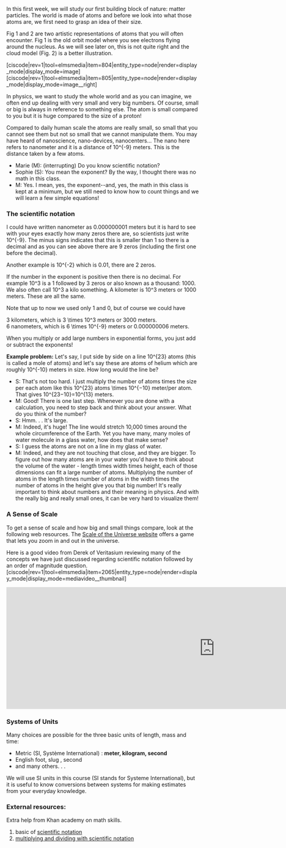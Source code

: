 In this first week, we will study our first building block of nature: matter particles. The world is made of atoms and before we look into what those atoms are, we first need to grasp an idea of their size.

Fig 1 and 2 are two artistic representations of atoms that you will often encounter. Fig 1 is the old orbit model where you see electrons flying around the nucleus. As we will see later on, this is not quite right and the cloud model (Fig. 2) is a better illustration.

[ciscode|rev=1|tool=elmsmedia|item=804|entity_type=node|render=display_mode|display_mode=image]
[ciscode|rev=1|tool=elmsmedia|item=805|entity_type=node|render=display_mode|display_mode=image__right]

In physics, we want to study the whole world and as you can imagine, we often end up dealing with very small and very big numbers. Of course, small or big is always in reference to something else. The atom is small compared to you but it is huge compared to the size of a proton!

Compared to daily human scale the atoms are really small, so small that you cannot see them but not so small that we cannot manipulate them. You may have heard of nanoscience, nano-devices, nanocenters... The nano here refers to nanometer and it is a distance of <lrn-math>10^{-9}</lrn-math> meters.  This is the distance taken by a few atoms.

- Marie (M): (interrupting) Do you know scientific notation?
- Sophie (S): You mean the exponent? By the way, I thought there was no math in this class.
- M: Yes. I mean, yes, the exponent--and, yes, the math in this class is kept at a minimum, but we still need to know how to count things and we will learn a few simple equations!

### The scientific notation


I could have written nanometer as 0.000000001 meters but it is hard to see with your eyes exactly how many zeros there are, so scientists just write <lrn-math>10^{-9}</lrn-math>. The minus signs indicates that this is smaller than 1 so there is a decimal and as you can see above there are 9 zeros (including the first one before the decimal).

Another example is <lrn-math>10^{-2}</lrn-math> which is 0.01, there are 2 zeros.

If the number in the exponent is positive then there is no decimal. For example <lrn-math>10^3</lrn-math> is a 1 followed by 3 zeros or also known as a thousand: 1000. We also often call <lrn-math>10^3</lrn-math> a kilo something. A kilometer is <lrn-math>10^3</lrn-math> meters or 1000 meters. These are all the same.

Note that up to now we used only 1 and 0, but of course we could have

3 kilometers, which is <lrn-math>3 \times 10^3</lrn-math> meters or 3000 meters.  
6 nanometers, which is <lrn-math>6 \times 10^{-9}</lrn-math> meters or 0.000000006 meters.

When you multiply or add large numbers in exponential forms, you just add or subtract the exponents!

**Example problem:** Let's say, I put side by side on a line <lrn-math>10^{23}</lrn-math> atoms (this is called a mole of atoms) and let's say these are atoms of helium which are roughly <lrn-math>10^{-10}</lrn-math> meters in size. How long would the line be?

- S: That's not too hard. I just multiply the number of atoms times the size per each atom like this <lrn-math>10^{23}</lrn-math> atoms <lrn-math>\times 10^{−10}</lrn-math> meter/per atom. That gives <lrn-math>10^{23−10}=10^{13}</lrn-math> meters.
- M: Good! There is one last step. Whenever you are done with a calculation, you need to step back and think about your answer. What do you think of the number?
- S: Hmm. . . It's large.
- M: Indeed, it's huge! The line would stretch 10,000 times around the whole circumference of the Earth. Yet you have many, many moles of water molecule in a glass water, how does that make sense?
- S: I guess the atoms are not on a line in my glass of water.
- M: Indeed, and they are not touching that close, and they are bigger. To figure out how many atoms are in your water you'd have to think about the volume of the water - length times width times height, each of those dimensions can fit a large number of atoms. Multiplying the number of atoms in the length times number of atoms in the width times the number of atoms in the height give you that big number! It's really important to think about numbers and their meaning in physics. And with the really big and really small ones, it can be very hard to visualize them!

### A Sense of Scale

To get a sense of scale and how big and small things compare, look at the following web resources. The [ Scale of the Universe website](http://www.onemorelevel.com/game/scale_of_the_universe_2012) offers a game that lets you zoom in and out in the universe.

Here is a good video from Derek of Veritasium reviewing many of the concepts we have just discussed regarding scientific notation followed by an order of magnitude question.
[ciscode|rev=1|tool=elmsmedia|item=2065|entity_type=node|render=display_mode|display_mode=mediavideo__thumbnail]

<iframe src="https://h5p.org/h5p/embed/106456" width="1090" height="319" frameborder="0" allowfullscreen="allowfullscreen"></iframe><script src="https://h5p.org/sites/all/modules/h5p/library/js/h5p-resizer.js" charset="UTF-8"></script>

### Systems of Units

Many choices are possible for the three basic units of length, mass and time:

- Metric (SI, Système International) : **meter, kilogram, second**
- English foot, slug , second
- and many others. . .

We will use SI units in this course (SI stands for Systeme International), but it is useful to know conversions between systems for making estimates from your everyday knowledge.

### External resources:

Extra help from Khan academy on math skills.

1. basic of [scientific notation](http://youtu.be/i6lfVUp5RW8)
2. [multiplying and dividing with scientific notation](http://youtu.be/497oIjqRPco)